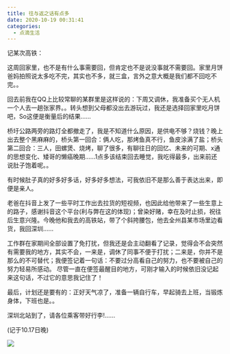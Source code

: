 ```yaml
---
title: 往与返之话有点多
date: 2020-10-19 00:31:41
categories: 
  - 点滴生活
---
```


记某次高铁：

这周回家里，也不是有什么事需要回，但肯定也不是说没事就不需要回。家里月饼爸妈拍照说太多吃不完，其实也不多，就三盒，言外之意大概是我们都不回吃不完。。

回去前我在QQ上比较常聊的某群里是这样说的：下周又调休，我准备买个无人机 一个人去一趟张家界。。转头想到父母都没出去游玩过，我还是选择回家里吃月饼吧，So这便是衡量后的结果……

桥圩公路两旁的路灯全都撤走了，我是不知道什么原因，是供电不够？烧钱？晚上出去整个黑麻麻的，桥头第一回合：俩人吃，那烤鱼真不行，鱼皮涂满了盐；桥头第二回合：三人，田螺煲、烧烤，聊了很多，有聊往日的回忆、未来的可期、x通的思想变化、矮哥的懒癌晚期……1点多该结束回去睡觉，我吃得最多，出来前还说肚子饱着呢。。

<!-- more -->

有时候肚子真的好多好多话，好多好多想法，可我依旧不是那么善于表达出来，即便是亲人。

老爸在抖音上发了一些平时工作出去拉货的短视频，也因此给他带来了一些生意上的路子，感谢抖音这个平台(利与弊在这的体现)；曾染好赌，幸在及时止损，祝往后生意兴隆。今晚他和我去的高铁站，带了个斜挎腰包，他去全州县某市场里边看货，我回深圳……

工作群在家期间全部设置了免打扰，但我还是会主动翻看了记录，觉得会不会突然有需要我的地方，其实不会，一来是，调休了同事不便于打扰；二来是，你并不是那么的不可替代；我便签记着一句话：不要过分高看自己的努力，也不要被自己的努力轻易所感动。 尽管一直在便签最醒目的地方，可刚才输入的时候依旧没记起来这句话，不过它的意思我记住了！

最后，计划还是要有的：正好天气凉了，准备一辆自行车，早起骑去上班，当锻炼身体，下班也是。。

深圳北站到了，请各位乘客带好行李!……


(记于10.17日晚)

![](/images/往与返之话有点多.png)